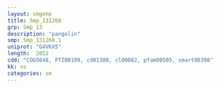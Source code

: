 ```yaml
---
layout: smgene
title: Smp_131260
grp: Smp_13
description: "pangolin"
smp: Smp_131260.1
uniprot: "G4VKX5"
length:  2052
cdd: "COG5648, PTZ00199, cd01388, cl00082, pfam00505, smart00398"
kk: ns
categories: sm
---
```

